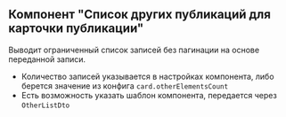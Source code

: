 ## Компонент "Список других публикаций для карточки публикации"

Выводит ограниченный список записей без пагинации на основе переданной записи.

* Количество записей указывается в настройках компонента, либо берется значение из конфига `card.otherElementsCount`
* Есть возможность указать шаблон компонента, передается через `OtherListDto`
